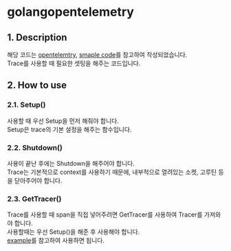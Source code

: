 # golangopentelemetry

## 1. Description
해당 코드는 [opentelemtry](https://opentelemetry.io/docs/languages/go/), [smaple code](https://github.com/open-telemetry/opentelemetry-go/blob/main/example/otel-collector/main.go)를 참고하여 작성되었습니다.  
Trace를 사용할 때 필요한 셋팅을 해주는 코드입니다.

## 2. How to use
### 2.1. Setup()
사용할 때 우선 Setup을 먼저 해줘야 합니다.  
Setup은 trace의 기본 설정을 해주는 함수입니다.  

### 2.2. Shutdown()
사용이 끝난 후에는 Shutdown을 해주어야 합니다.  
Trace는 기본적으로 context를 사용하기 때문에, 내부적으로 열려있는 소켓, 고루틴 등을 닫아주어야 합니다.  

### 2.3. GetTracer()
Trace를 사용할 때 span을 직접 넣어주려면 GetTracer를 사용하여 Tracer를 가져와야 합니다.  
사용할때는 우선 Setup()을 해준 후 사용해야 합니다.  
[example](https://github.com/open-telemetry/opentelemetry-go/blob/main/example/otel-collector/main.go)를 참고하여 사용하면 됩니다.
